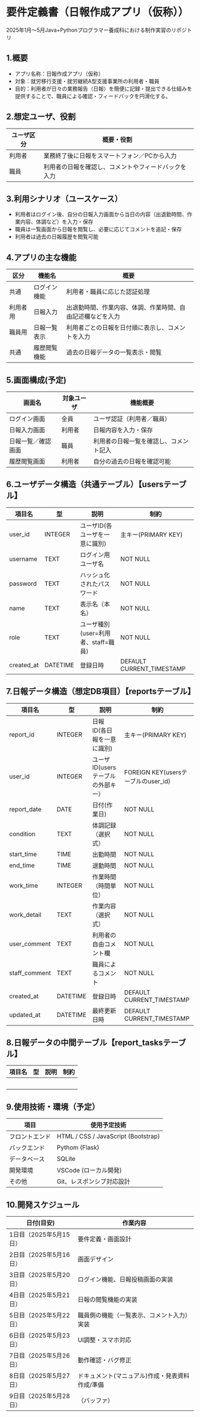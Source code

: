 # 要件定義書（日報作成アプリ（仮称））
2025年1月～5月Java+Pythonプログラマー養成科における制作実習のリポジトリ

## 1.概要
- アプリ名称：日報作成アプリ（仮称）
- 対象：就労移行支援・就労継続A型支援事業所の利用者・職員
- 目的：利用者が日々の業務報告（日報）を簡便に記録・提出できる仕組みを提供することで、職員による確認・フィードバックを円滑化する。

## 2.想定ユーザ、役割
| ユーザ区分 | 概要・役割 |
|-|-|
| 利用者 | 業務終了後に日報をスマートフォン／PCから入力 |
| 職員 | 利用者の日報を確認し、コメントやフィードバックを入力 |

## 3.利用シナリオ（ユースケース）
- 利用者はログイン後、自分の日報入力画面から当日の内容（出退勤時間、作業内容、体調など）を入力・保存  
- 職員は一覧画面から日報を閲覧し、必要に応じてコメントを追記・保存  
- 利用者は過去の日報履歴を閲覧可能  

## 4.アプリの主な機能
| 区分 | 機能名 | 概要 |
|-|-|-|
| 共通 | ログイン機能 | 利用者・職員に応じた認証処理 |
| 利用者用 | 日報入力 | 出退勤時間、作業内容、体調、作業時間、自由記述欄などを入力 |
| 職員用 | 日報一覧表示 | 利用者ごとの日報を日付順に表示し、コメントを入力 |
| 共通 | 履歴閲覧機能 | 過去の日報データの一覧表示・閲覧 |

## 5.画面構成(予定)
| 画面名 | 対象ユーザ | 機能概要 |
|-|-|-|
| ログイン画面 | 全員 | ユーザ認証（利用者／職員） |
| 日報入力画面 | 利用者 | 日報内容を入力・保存 |
| 日報一覧／確認画面 | 職員 | 利用者の日報一覧を確認し、コメント記入 |
| 履歴閲覧画面 | 利用者 | 自分の過去の日報を確認可能 |

## 6.ユーザデータ構造（共通テーブル）【usersテーブル】
| 項目名 | 型 | 説明 | 制約 |
|-|-|-|-|
| user_id | INTEGER | ユーザID(各ユーザを一意に識別) | 主キー(PRIMARY KEY) |
| username | TEXT | ログイン用ユーザ名 | NOT NULL |
| password | TEXT | ハッシュ化されたパスワード | NOT NULL |
| name | TEXT | 表示名（本名） | NOT NULL |
| role | TEXT | ユーザ種別(user=利用者、staff=職員) | NOT NULL |
| created_at | DATETIME | 登録日時 | DEFAULT CURRENT_TIMESTAMP |

## 7.日報データ構造（想定DB項目）【reportsテーブル】
| 項目名 | 型 | 説明 | 制約 |
|-|-|-|-|
| report_id | INTEGER | 日報ID(各日報を一意に識別) | 主キー(PRIMARY KEY) |
| user_id | INTEGER | ユーザID(usersテーブルの外部キー） | FOREIGN KEY(usersテーブルのuser_id) |
| report_date | DATE | 日付(作業日) | NOT NULL |
| condition | TEXT | 体調記録（選択式） | NOT NULL |
| start_time | TIME | 出勤時間 | NOT NULL |
| end_time | TIME | 退勤時間 | NOT NULL |
| work_time | INTEGER | 作業時間（時間単位） | NOT NULL |
| work_detail | TEXT | 作業内容（選択式） | NOT NULL |
| user_comment | TEXT | 利用者の自由コメント欄 | NOT NULL |
| staff_comment | TEXT | 職員によるコメント | NOT NULL |
| created_at | DATETIME | 登録日時 | DEFAULT CURRENT_TIMESTAMP |
| updated_at | DATETIME | 最終更新日時 | DEFAULT CURRENT_TIMESTAMP |

## 8.日報データの中間テーブル【report_tasksテーブル】
| 項目名 | 型 | 説明 | 制約 |
|-|-|-|-|
|  |  |  |  |
|  |  |  |  |
|  |  |  |  |
|  |  |  |  |
|  |  |  |  |

## 9.使用技術・環境（予定）
| 項目 | 使用予定技術 |
|-|-|
| フロントエンド | HTML / CSS / JavaScript (Bootstrap) |
| バックエンド | Pythom (Flask) |
| データベース | SQLite |
| 開発環境 | VSCode (ローカル開発) |
| その他 | Git、レスポンシブ対応設計 |


## 10.開発スケジュール

| 日付(目安) | 作業内容 |
|-|-|
| 1日目（2025年5月15日） | 要件定義・画面設計 |
| 2日目（2025年5月16日） | 画面デザイン |
| 3日目（2025年5月20日） | ログイン機能、日報投稿画面の実装 |
| 4日目（2025年5月21日） | 日報の閲覧機能の実装 |
| 5日目（2025年5月22日） | 職員側の機能（一覧表示、コメント入力）実装 |
| 6日目（2025年5月23日） | UI調整・スマホ対応 |
| 7日目（2025年5月26日） | 動作確認・バグ修正 |
| 8日目（2025年5月27日） | ドキュメント(マニュアル)作成・発表資料作成/準備 |
| 9日目（2025年5月28日） | （バッファ） |
